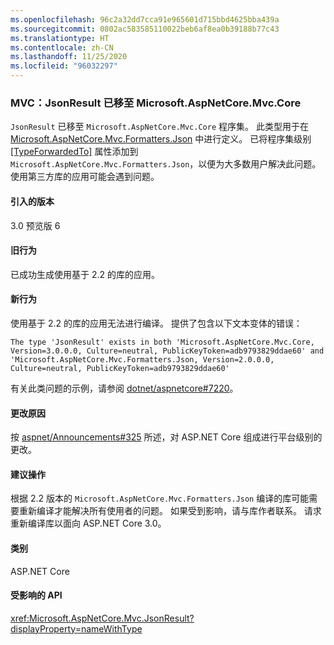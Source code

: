 ```yaml
---
ms.openlocfilehash: 96c2a32dd7cca91e965601d715bbd4625bba439a
ms.sourcegitcommit: 0802ac583585110022beb6af8ea0b39188b77c43
ms.translationtype: HT
ms.contentlocale: zh-CN
ms.lasthandoff: 11/25/2020
ms.locfileid: "96032297"
---
```

### <a name="mvc-jsonresult-moved-to-microsoftaspnetcoremvccore"></a>MVC：JsonResult 已移至 Microsoft.AspNetCore.Mvc.Core

`JsonResult` 已移至 `Microsoft.AspNetCore.Mvc.Core` 程序集。 此类型用于在 [Microsoft.AspNetCore.Mvc.Formatters.Json](https://www.nuget.org/packages/Microsoft.AspNetCore.Mvc.Formatters.Json) 中进行定义。 已将程序集级别 [[TypeForwardedTo]](xref:System.Runtime.CompilerServices.TypeForwardedToAttribute) 属性添加到 `Microsoft.AspNetCore.Mvc.Formatters.Json`，以便为大多数用户解决此问题。 使用第三方库的应用可能会遇到问题。

#### <a name="version-introduced"></a>引入的版本

3.0 预览版 6

#### <a name="old-behavior"></a>旧行为

已成功生成使用基于 2.2 的库的应用。

#### <a name="new-behavior"></a>新行为

使用基于 2.2 的库的应用无法进行编译。 提供了包含以下文本变体的错误：

```output
The type 'JsonResult' exists in both 'Microsoft.AspNetCore.Mvc.Core, Version=3.0.0.0, Culture=neutral, PublicKeyToken=adb9793829ddae60' and 'Microsoft.AspNetCore.Mvc.Formatters.Json, Version=2.0.0.0, Culture=neutral, PublicKeyToken=adb9793829ddae60'
```

有关此类问题的示例，请参阅 [dotnet/aspnetcore#7220](https://github.com/dotnet/aspnetcore/issues/7220)。

#### <a name="reason-for-change"></a>更改原因

按 [aspnet/Announcements#325](https://github.com/aspnet/Announcements/issues/325) 所述，对 ASP.NET Core 组成进行平台级别的更改。

#### <a name="recommended-action"></a>建议操作

根据 2.2 版本的 `Microsoft.AspNetCore.Mvc.Formatters.Json` 编译的库可能需要重新编译才能解决所有使用者的问题。 如果受到影响，请与库作者联系。 请求重新编译库以面向 ASP.NET Core 3.0。

#### <a name="category"></a>类别

ASP.NET Core

#### <a name="affected-apis"></a>受影响的 API

<xref:Microsoft.AspNetCore.Mvc.JsonResult?displayProperty=nameWithType>

<!-- 

#### Affected APIs

`T:Microsoft.AspNetCore.Mvc.JsonResult`

-->
